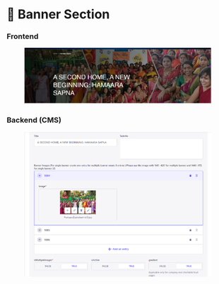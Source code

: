 # 📎 Banner Section

### **Frontend**

<figure><img src="../../../.gitbook/assets/hamara-sapna-banner-section.png" alt=""><figcaption></figcaption></figure>

### Backend (CMS)

<figure><img src="../../../.gitbook/assets/hamara-sapna-banner-section-cms.png" alt=""><figcaption></figcaption></figure>
